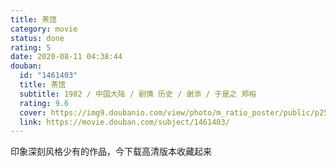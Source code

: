 ```yaml
---
title: 茶馆
category: movie
status: done
rating: 5
date: 2020-08-11 04:38:44
douban:
  id: "1461403"
  title: 茶馆
  subtitle: 1982 / 中国大陆 / 剧情 历史 / 谢添 / 于是之 郑榕
  rating: 9.6
  cover: https://img9.doubanio.com/view/photo/m_ratio_poster/public/p2528965424.jpg
  link: https://movie.douban.com/subject/1461403/
---
```


印象深刻风格少有的作品，今下载高清版本收藏起来
